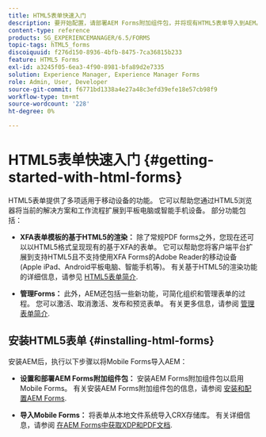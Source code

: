 ```yaml
---
title: HTML5表单快速入门
description: 要开始配置，请部署AEM Forms附加组件包，并将现有HTML5表单导入到AEM。
content-type: reference
products: SG_EXPERIENCEMANAGER/6.5/FORMS
topic-tags: hTML5_forms
discoiquuid: f276d150-8936-4bfb-8475-7ca36815b233
feature: HTML5 Forms
exl-id: a3245f05-6ea3-4f90-8981-bfa89d2e7335
solution: Experience Manager, Experience Manager Forms
role: Admin, User, Developer
source-git-commit: f6771bd1338a4e27a48c3efd39efe18e57cb98f9
workflow-type: tm+mt
source-wordcount: '228'
ht-degree: 0%

---
```


# HTML5表单快速入门 {#getting-started-with-html-forms}

HTML5表单提供了多项适用于移动设备的功能。 它可以帮助您通过HTML5浏览器将当前的解决方案和工作流程扩展到平板电脑或智能手机设备。 部分功能包括：

* **XFA表单模板的基于HTML5的渲染：** 除了常规PDF forms之外，您现在还可以以HTML5格式呈现现有的基于XFA的表单。 它可以帮助您将客户端平台扩展到支持HTML5且不支持使用XFA Forms的Adobe Reader的移动设备(Apple iPad、Android平板电脑、智能手机等)。 有关基于HTML5的渲染功能的详细信息，请参见 [HTML5表单简介](/help/forms/using/introduction.md).

* **管理Forms：** 此外，AEM还包括一些新功能，可简化组织和管理表单的过程。 您可以激活、取消激活、发布和预览表单。 有关更多信息，请参阅 [管理表单简介](/help/forms/using/introduction-managing-forms.md).

## 安装HTML5表单 {#installing-html-forms}

安装AEM后，执行以下步骤以将Mobile Forms导入AEM：

* **设置和部署AEM Forms附加组件包：** 安装AEM Forms附加组件包以启用Mobile Forms。 有关安装AEM Forms附加组件包的信息，请参阅 [安装和配置AEM Forms](/help/forms/using/installing-configuring-aem-forms-osgi.md).

* **导入Mobile Forms：** 将表单从本地文件系统导入CRX存储库。 有关详细信息，请参阅 [在AEM Forms中获取XDP和PDF文档](/help/forms/using/get-xdp-pdf-documents-aem.md).
